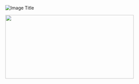 ![Image Title](https://github.com/Lee-Soyeon/Soomgo/blob/main/images-removebg-preview.png?raw=true)

<img src="https://github.com/Lee-Soyeon/Soomgo/blob/main/images-removebg-preview.png?raw=true" height="200px" width="400px">
